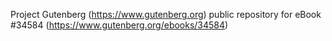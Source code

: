 Project Gutenberg (https://www.gutenberg.org) public repository for eBook #34584 (https://www.gutenberg.org/ebooks/34584)
